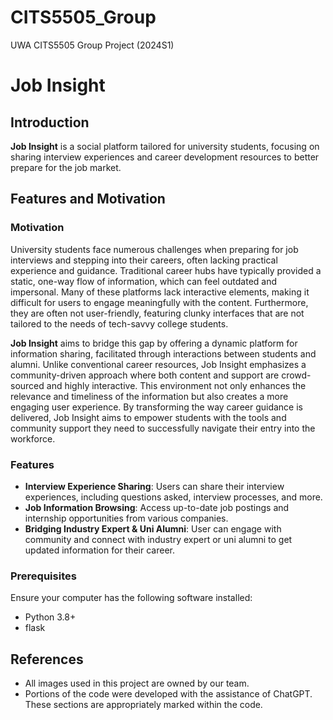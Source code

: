 # CITS5505_Group
UWA CITS5505 Group Project (2024S1)
# Job Insight
## Introduction

**Job Insight** is a social platform tailored for university students, focusing on sharing interview experiences and career development resources to better prepare for the job market.

## Features and Motivation

### Motivation
University students face numerous challenges when preparing for job interviews and stepping into their careers, often lacking practical experience and guidance. Traditional career hubs have typically provided a static, one-way flow of information, which can feel outdated and impersonal. Many of these platforms lack interactive elements, making it difficult for users to engage meaningfully with the content. Furthermore, they are often not user-friendly, featuring clunky interfaces that are not tailored to the needs of tech-savvy college students.

**Job Insight** aims to bridge this gap by offering a dynamic platform for information sharing, facilitated through interactions between students and alumni. Unlike conventional career resources, Job Insight emphasizes a community-driven approach where both content and support are crowd-sourced and highly interactive. This environment not only enhances the relevance and timeliness of the information but also creates a more engaging user experience. By transforming the way career guidance is delivered, Job Insight aims to empower students with the tools and community support they need to successfully navigate their entry into the workforce.

### Features

- **Interview Experience Sharing**: Users can share their interview experiences, including questions asked, interview processes, and more.
- **Job Information Browsing**: Access up-to-date job postings and internship opportunities from various companies.
- **Bridging Industry Expert & Uni Alumni**: User can engage with community and connect with industry expert or uni alumni to get updated information for their career.

### Prerequisites

Ensure your computer has the following software installed:
- Python 3.8+
- flask

## References
- All images used in this project are owned by our team.
- Portions of the code were developed with the assistance of ChatGPT. These sections are appropriately marked within the code.



